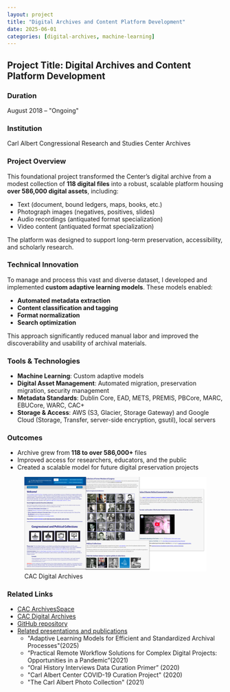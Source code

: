 ```yaml
---
layout: project
title: "Digital Archives and Content Platform Development"
date: 2025-06-01
categories: [digital-archives, machine-learning]
---
```


## Project Title: Digital Archives and Content Platform Development

### Duration
August 2018 – "Ongoing"

### Institution
Carl Albert Congressional Research and Studies Center Archives

### Project Overview
This foundational project transformed the Center’s digital archive from a modest collection of **118 digital files** into a robust, scalable platform housing **over 586,000 digital assets**, including:
- Text (document, bound ledgers, maps, books, etc.)
- Photograph images (negatives, positives, slides)
- Audio recordings (antiquated format specialization)
- Video content (antiquated format specialization)

The platform was designed to support long-term preservation, accessibility, and scholarly research.

### Technical Innovation
To manage and process this vast and diverse dataset, I developed and implemented **custom adaptive learning models**. These models enabled:
- **Automated metadata extraction**
- **Content classification and tagging**
- **Format normalization**
- **Search optimization**

This approach significantly reduced manual labor and improved the discoverability and usability of archival materials.

### Tools & Technologies
- **Machine Learning**: Custom adaptive models
- **Digital Asset Management**: Automated migration, preservation migration, security management
- **Metadata Standards**: Dublin Core, EAD, METS, PREMIS, PBCore, MARC, EBUCore, WARC, CAC+
- **Storage & Access**: AWS (S3, Glacier, Storage Gateway) and Google Cloud (Storage, Transfer, server-side encryption, gsutil), local servers

### Outcomes
- Archive grew from **118 to over 586,000+** files
- Improved access for researchers, educators, and the public
- Created a scalable model for future digital preservation projects

<figure>
	<img src="https://github.com/prys0000/prys0000.github.io/blob/5bc1ea5abb4b0d47dccc7eccf39cb15aef636308/images/Jones_DA.jpg">
	<figcaption>CAC Digital Archives</figcaption>
</figure>

### Related Links
- [CAC ArchivesSpace](https://arc.ou.edu/)
- [CAC Digital Archives](https://oucac.access.preservica.com/)
- [GitHub repository](https://github.com/prys0000)
- [Related presentations and publications](https://arc.ou.edu/)
	- "Adaptive Learning Models for Efficient and Standardized Archival Processes"(2025)
	- “Practical Remote Workflow Solutions for Complex Digital Projects: Opportunities in a Pandemic”(2021)
	- “Oral History Interviews Data Curation Primer” (2020)
	- "Carl Albert Center COVID-19 Curation Project" (2020)
	- "The Carl Albert Photo Collection" (2021)
	

